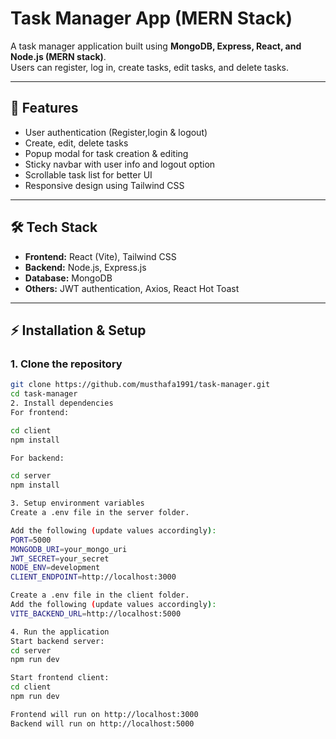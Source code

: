 # Task Manager App (MERN Stack)

A task manager application built using **MongoDB, Express, React, and Node.js (MERN stack)**.  
Users can register, log in, create tasks, edit tasks, and delete tasks.  

---

## 🚀 Features
- User authentication (Register,login & logout)
- Create, edit, delete tasks
- Popup modal for task creation & editing
- Sticky navbar with user info and logout option
- Scrollable task list for better UI
- Responsive design using Tailwind CSS

---

## 🛠️ Tech Stack
- **Frontend:** React (Vite), Tailwind CSS
- **Backend:** Node.js, Express.js
- **Database:** MongoDB
- **Others:** JWT authentication, Axios, React Hot Toast

---

## ⚡ Installation & Setup

### 1. Clone the repository
```bash
git clone https://github.com/musthafa1991/task-manager.git
cd task-manager
2. Install dependencies
For frontend:

cd client
npm install

For backend:

cd server
npm install

3. Setup environment variables
Create a .env file in the server folder.

Add the following (update values accordingly):
PORT=5000
MONGODB_URI=your_mongo_uri
JWT_SECRET=your_secret
NODE_ENV=development
CLIENT_ENDPOINT=http://localhost:3000

Create a .env file in the client folder.
Add the following (update values accordingly):
VITE_BACKEND_URL=http://localhost:5000

4. Run the application
Start backend server:
cd server
npm run dev

Start frontend client:
cd client
npm run dev

Frontend will run on http://localhost:3000
Backend will run on http://localhost:5000
